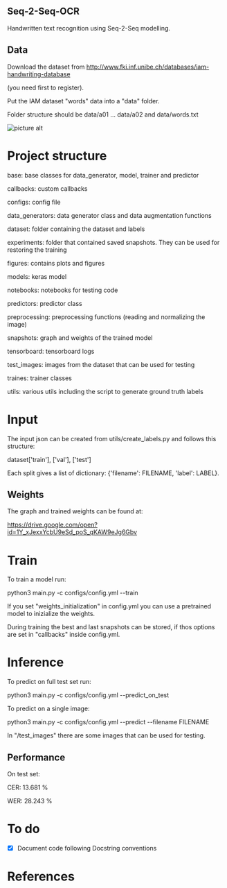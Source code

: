 ## Seq-2-Seq-OCR

Handwritten text recognition using Seq-2-Seq modelling.

## Data

Download the dataset from 
http://www.fki.inf.unibe.ch/databases/iam-handwriting-database

(you need first to register). 

Put the IAM dataset "words" data into a "data" folder. 

Folder structure should be data/a01 ... data/a02 and data/words.txt


![picture alt](http://www.brightlightpictures.com/assets/images/portfolio/thethaw_header.jpg "Title is optional")

# Project structure

base: base classes for data_generator, model, trainer and predictor

callbacks: custom callbacks

configs: config file

data_generators: data generator class and data augmentation functions

dataset: folder containing the dataset and labels

experiments: folder that contained saved snapshots. They can be used for restoring the training 

figures: contains plots and figures

models: keras model

notebooks: notebooks for testing code 

predictors: predictor class 

preprocessing: preprocessing functions (reading and normalizing the image)

snapshots: graph and weights of the trained model

tensorboard: tensorboard logs

test_images: images from the dataset that can be used for testing 

traines: trainer classes

utils: various utils including the script to generate ground truth labels


# Input

The input json can be created from utils/create_labels.py and follows this structure:

dataset['train'], ['val'], ['test']

Each split gives a list of dictionary: {'filename': FILENAME, 'label': LABEL}.


## Weights

The graph and trained weights can be found at:

https://drive.google.com/open?id=1Y_xJexxYcbU9eSd_poS_qKAW9eJg6Gbv



# Train

To train a model run:

python3 main.py -c configs/config.yml --train

If you set "weights_initialization" in config.yml you can use a pretrained model to inizialize the weights. 

During training the best and last snapshots can be stored, if thos options are set in "callbacks" inside config.yml.


# Inference 

To predict on full test set run: 

python3 main.py -c configs/config.yml --predict_on_test

To predict on a single image:

python3 main.py -c configs/config.yml --predict --filename FILENAME

In "/test_images" there are some images that can be used for testing. 


## Performance

On test set:

CER:  13.681 %

WER:  28.243 %


# To do

- [x] Document code following Docstring conventions


# References